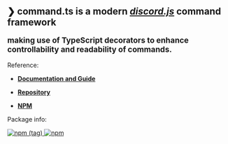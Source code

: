 ## ❯ **command.ts** is a modern *[discord.js](https://discord.js.org)* command framework <small><p>making use of TypeScript decorators to enhance controllability and readability of commands.</p></small>

Reference:

- **[Documentation and Guide](https://command.js.org)**

- **[Repository](https://github.com/Satoqz/command.ts)**

- **[NPM](https://npmjs.com/package/command.ts)**

Package info:

<a href="https://www.npmjs.com/package/dnd-api">
	<img alt="npm (tag)" src="https://img.shields.io/npm/v/command.ts/latest?style=for-the-badge">
	<img alt="npm" src="https://img.shields.io/npm/dt/command.ts?style=for-the-badge">
</a>
